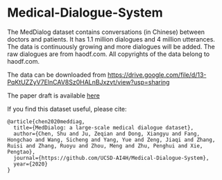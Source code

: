 # Medical-Dialogue-System

The MedDialog dataset contains conversations (in Chinese) between doctors and patients. It has 1.1 million dialogues and 4 million utterances. The data is continuously growing and more dialogues will be added. The raw dialogues are from haodf.com.  All copyrights of the data belong to haodf.com.

The data can be downloaded from https://drive.google.com/file/d/13-PqKtUZZyV7ElnCAV8Sz0HALnBJxzvt/view?usp=sharing

The paper draft is available [here](https://github.com/pengtaoxie/pengtaoxie.github.io/blob/master/meddiag.pdf)

If you find this dataset useful, please cite:

    @article{chen2020meddiag,
      title={MedDialog: a large-scale medical dialogue dataset},
      author={Chen, Shu and Ju, Zeqian and Dong, Xiangyu and Fang, Hongchao and Wang, Sicheng and Yang, Yue and Zeng, Jiaqi and Zhang, Ruisi and Zhang, Ruoyu and Zhou, Meng and Zhu, Penghui and Xie, Pengtao},
      journal={https://github.com/UCSD-AI4H/Medical-Dialogue-System}, 
      year={2020}
    }
